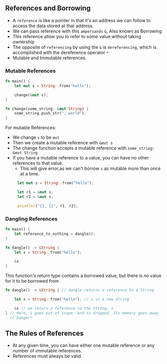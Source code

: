 ## References and Borrowing

- A `reference` is like a pointer in that it's an address we can follow to access the data stored at that address.
- We can pass reference with this `ampersands` `&`, Also known as Borrowing
- This reference allow you to refer to some value without taking ownership
- The opposite of `referencing` by using the `&` is `dereferencing`, which is accomplished with the dereference operator `*`
- Mutable and Immutable references.
  
### Mutable References

```rust 
fn main() {
    let mut s = String::from("hello");

    change(&mut s);
}

fn change(some_string: &mut String) {
    some_string.push_str(", world");
}
```
For mutable References:
- We change `s` to be `mut`
- Then we create a mutable reference with `&mut s`
- The change function accepts a mutable reference with `some_string: &mut String` 
- If you have a mutable reference to a value, you can have no other references to that value.
  - This will give error,as we can't borrow `s` as mutable more than once at a time.
  ```rust
    let mut s = String::from("hello");

    let r1 = &mut s;
    let r2 = &mut s;

    println!("{}, {}", r1, r2);
  ```


### Dangling References

```rust
fn main() {
    let reference_to_nothing = dangle();
}

fn dangle() -> &String {
    let s = String::from("hello");

    &s
}
```
This function's return type contains a borrowed value, but there is no value for it to be borrowed from

```rust
fn dangle() -> &String { // dangle returns a reference to a String

    let s = String::from("hello"); // s is a new String

    &s // we return a reference to the String, s
} // Here, s goes out of scope, and is dropped. Its memory goes away.
  // Danger!
```

## The Rules of References
- At any given time, you can have either one mutable reference or any number of immutable references.
- References must always be valid.